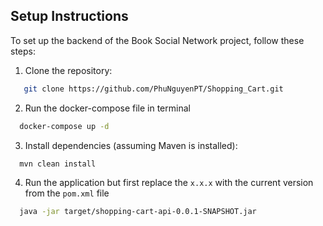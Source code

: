 ## Setup Instructions

To set up the backend of the Book Social Network project, follow these steps:
1. Clone the repository:

```bash
   git clone https://github.com/PhuNguyenPT/Shopping_Cart.git
```

2. Run the docker-compose file in terminal

```bash
  docker-compose up -d
```
3. Install dependencies (assuming Maven is installed):

```bash
  mvn clean install
```
4. Run the application but first replace the `x.x.x` with the current version from the `pom.xml` file

```bash
  java -jar target/shopping-cart-api-0.0.1-SNAPSHOT.jar
```
